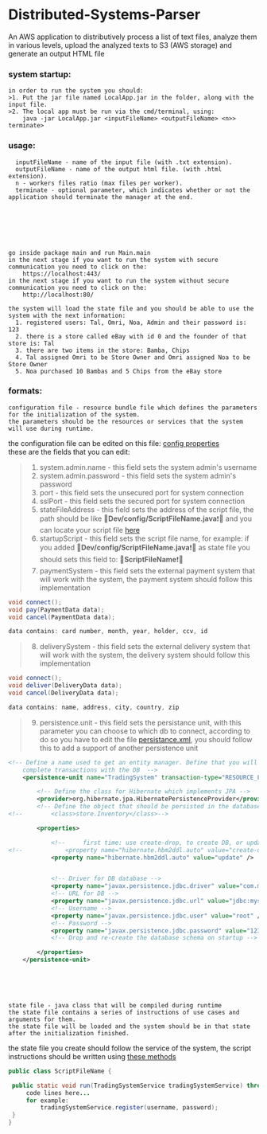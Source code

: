 # Distributed-Systems-Parser
An AWS application to distributively process a list of text files, analyze them in various levels, upload the analyzed texts to S3 (AWS storage) and generate an output HTML file

### system startup:
    in order to run the system you should:
    >1. Put the jar file named LocalApp.jar in the folder, along with the input file.
    >2. The local app must be run via the cmd/terminal, using:
        java -jar LocalApp.jar <inputFileName> <outputFileName> <n>> terminate>
     
### usage:
      inputFileName - name of the input file (with .txt extension).
      outputFileName - name of the output html file. (with .html extension).
      n - workers files ratio (max files per worker).
      terminate - optional parameter, which indicates whether or not the application should terminate the manager at the end.
    
    
    
    
    
    
    
    go inside package main and run Main.main
    in the next stage if you want to run the system with secure communication you need to click on the:
        https://localhost:443/
    in the next stage if you want to run the system without secure communication you need to click on the:
        http://localhost:80/
                
    the system will load the state file and you should be able to use the system with the next information:
      1. registered users: Tal, Omri, Noa, Admin and their password is: 123
      2. there is a store called eBay with id 0 and the founder of that store is: Tal
      3. there are two items in the store: Bamba, Chips
      4. Tal assigned Omri to be Store Owner and Omri assigned Noa to be Store Owner
      5. Noa purchased 10 Bambas and 5 Chips from the eBay store
    
### formats: 

    configuration file - resource bundle file which defines the parameters for the initialization of the system.
    the parameters should be the resources or services that the system will use during runtime.
    
   the configuration file can be edited on this file: [config properties](https://github.com/omrigo13/TradingSystem/blob/main/Dev/config/config.properties)  
   these are the fields that you can edit:  
   >1. system.admin.name - this field sets the system admin's username
   >2. system.admin.password - this field sets the system admin's password
   >3. port - this field sets the unsecured port for system connection
   >4. sslPort - this field sets the secured port for system connection
   >5. stateFileAddress - this field sets the address of the script file, the path should be like 🔴**Dev/config/ScriptFileName.java**❗🔴 and you can locate your script file [here](https://github.com/omrigo13/TradingSystem/tree/main/Dev/config)
   >6. startupScript - this field sets the script file name, for example: if you added 🔴**Dev/config/ScriptFileName.java**❗🔴 as state file you should sets this field to: 🔴**ScriptFileName**❗🔴
   >7. paymentSystem - this field sets the external payment system that will work with the system, the payment system should follow this implementation
   ```java
   void connect();
   void pay(PaymentData data);
   void cancel(PaymentData data);
   
   data contains: card number, month, year, holder, ccv, id
   ```
   >8. deliverySystem - this field sets the external delivery system that will work with the system, the delivery system should follow this implementation
   ```java
   void connect();
   void deliver(DeliveryData data);
   void cancel(DeliveryData data);
   
   data contains: name, address, city, country, zip
   ```
   >9. persistence.unit - this field sets the persistance unit, with this parameter you can choose to which db to connect, according to do so you have to edit the file [persistance.xml](https://github.com/omrigo13/TradingSystem/blob/main/Dev/src/main/resources/META-INF/persistence.xml), you should follow this to add a support of another persistence unit
```xml
<!-- Define a name used to get an entity manager. Define that you will
    complete transactions with the DB  -->
    <persistence-unit name="TradingSystem" transaction-type="RESOURCE_LOCAL">

        <!-- Define the class for Hibernate which implements JPA -->
        <provider>org.hibernate.jpa.HibernatePersistenceProvider</provider>
        <!-- Define the object that should be persisted in the database -->
<!--        <class>store.Inventory</class>-->

        <properties>

            <!--     first time: use create-drop, to create DB, or update if DB already exist-->
<!--            <property name="hibernate.hbm2ddl.auto" value="create-drop" />-->
            <property name="hibernate.hbm2ddl.auto" value="update" />


            <!-- Driver for DB database -->
            <property name="javax.persistence.jdbc.driver" value="com.mysql.jdbc.Driver" />
            <!-- URL for DB -->
            <property name="javax.persistence.jdbc.url" value="jdbc:mysql://10.0.0.15:3306/ts" />
            <!-- Username -->
            <property name="javax.persistence.jdbc.user" value="root" />
            <!-- Password -->
            <property name="javax.persistence.jdbc.password" value="1234" />
            <!-- Drop and re-create the database schema on startup -->

        </properties>
    </persistence-unit>
    
```
    
   <br><br>
   
    state file - java class that will be compiled during runtime
    the state file contains a series of instructions of use cases and arguments for them.
    the state file will be loaded and the system should be in that state after the initialization finished.
    
   the state file you create should follow the service of the system, the script instructions should be written using [these methods](https://github.com/omrigo13/TradingSystem/blob/main/Dev/src/main/java/service/TradingSystemService.java)
   
   ```java
   public class ScriptFileName {

    public static void run(TradingSystemService tradingSystemService) throws InvalidActionException {
        code lines here...
        for example:
            tradingSystemService.register(username, password);
    }
}
```
